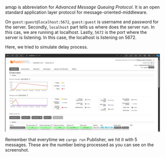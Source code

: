 amqp is abbreviation for _Advanced Message Queuing Protocol_. It is an open standard application layer protocol for message-oriented-middleware.

On `guest:guest@localhost:5672`, `guest:guest` is username and password for the server. Secondly, `localhost` part tells us where does the server run. In this cas, we are running at localhost. Lastly, `5672` is the port where the server is listening. In this case, the localhost is listening on 5672.

Here, we tried to simulate delay process.

![RabbitMQ Screenshot](RabbitMQDelaySimulation.png "RabbitMQ")

Remember that everytime we `cargo run` Publisher, we hit it with 5 messages. These are the number being processed as you can see on the screenshot.
